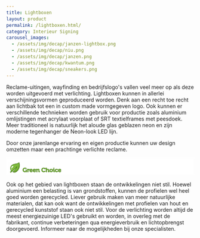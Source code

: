 ```yaml
---
title: Lightboxen
layout: product
permalink: /lightboxen.html/
category: Interieur Signing
carousel_images:
  - /assets/img/decap/janzen-lightbox.png
  - /assets/img/decap/niu.png
  - /assets/img/decap/janzen.png
  - /assets/img/decap/kwantum.png
  - /assets/img/decap/sneakers.png
---
```

Reclame-uitingen, wayfinding en bedrijfslogo's vallen veel meer op als deze worden uitgevoerd met verlichting. Lightboxen kunnen in allerlei verschijningsvormen geproduceerd worden. Denk aan een recht toe recht aan lichtbak tot een in custom made vormgegeven logo. Ook kunnen er verschillende technieken worden gebruik voor productie zoals aluminium omlijstingen met acrylaat voorplaat of SRT textielframes met peesdoek. Meer traditioneel is natuurlijk het aloude glas geblazen neon en zijn moderne tegenhanger de Neon-look LED lijn.

Door onze jarenlange ervaring en eigen productie kunnen uw design omzetten maar een prachtinge verlichte reclame.

![](/assets/img/decap/blaadje-groen-2.png)

Ook op het gebied van lightboxen staan de ontwikkelingen niet stil. Hoewel aluminium een belasting is van grondstoffen, kunnen de profielen wel heel goed worden gerecycled. Liever gebruik maken van meer natuurlijke materialen, dat kan ook want de ontwikkelingen met profielen van hout en gerecycled kunststof staan ook niet stil. Voor de verlichting worden altijd de meest energiezuinige LED's gebruikt en worden, in overleg met de fabrikant, continue verbeteringen qua energieverbruik en lichtopbrengst doorgevoerd. Informeer naar de mogelijkheden bij onze specialisten.

